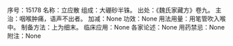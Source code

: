 序号：15178
名称：立应散
组成：大硼砂半铢。
出处：《魏氏家藏方》卷九。
主治：咽喉肿痛，语声不出者。
加减：None
功效：None
用法用量：用笔管吹入喉中。
制备方法：上为细末。
临床应用：None
各家论述：None
用药禁忌：None
附注：None
